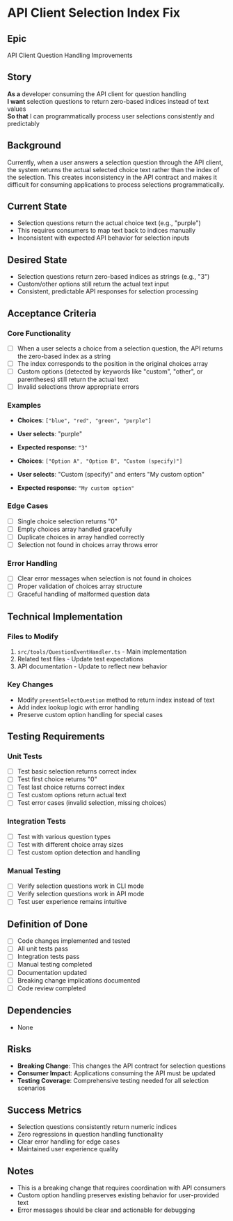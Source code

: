 # API Client Selection Index Fix

## Epic

API Client Question Handling Improvements

## Story

**As a** developer consuming the API client for question handling  
**I want** selection questions to return zero-based indices instead of text values  
**So that** I can programmatically process user selections consistently and predictably

## Background

Currently, when a user answers a selection question through the API client, the system returns the actual selected choice text rather than the index of the selection. This creates inconsistency in the API contract and makes it difficult for consuming applications to process selections programmatically.

## Current State

- Selection questions return the actual choice text (e.g., "purple")
- This requires consumers to map text back to indices manually
- Inconsistent with expected API behavior for selection inputs

## Desired State

- Selection questions return zero-based indices as strings (e.g., "3")
- Custom/other options still return the actual text input
- Consistent, predictable API responses for selection processing

## Acceptance Criteria

### Core Functionality

- [ ] When a user selects a choice from a selection question, the API returns the zero-based index as a string
- [ ] The index corresponds to the position in the original choices array
- [ ] Custom options (detected by keywords like "custom", "other", or parentheses) still return the actual text
- [ ] Invalid selections throw appropriate errors

### Examples

- **Choices**: `["blue", "red", "green", "purple"]`
- **User selects**: "purple"
- **Expected response**: `"3"`

- **Choices**: `["Option A", "Option B", "Custom (specify)"]`
- **User selects**: "Custom (specify)" and enters "My custom option"
- **Expected response**: `"My custom option"`

### Edge Cases

- [ ] Single choice selection returns "0"
- [ ] Empty choices array handled gracefully
- [ ] Duplicate choices in array handled correctly
- [ ] Selection not found in choices array throws error

### Error Handling

- [ ] Clear error messages when selection is not found in choices
- [ ] Proper validation of choices array structure
- [ ] Graceful handling of malformed question data

## Technical Implementation

### Files to Modify

1. `src/tools/QuestionEventHandler.ts` - Main implementation
2. Related test files - Update test expectations
3. API documentation - Update to reflect new behavior

### Key Changes

- Modify `presentSelectQuestion` method to return index instead of text
- Add index lookup logic with error handling
- Preserve custom option handling for special cases

## Testing Requirements

### Unit Tests

- [ ] Test basic selection returns correct index
- [ ] Test first choice returns "0"
- [ ] Test last choice returns correct index
- [ ] Test custom options return actual text
- [ ] Test error cases (invalid selection, missing choices)

### Integration Tests

- [ ] Test with various question types
- [ ] Test with different choice array sizes
- [ ] Test custom option detection and handling

### Manual Testing

- [ ] Verify selection questions work in CLI mode
- [ ] Verify selection questions work in API mode
- [ ] Test user experience remains intuitive

## Definition of Done

- [ ] Code changes implemented and tested
- [ ] All unit tests pass
- [ ] Integration tests pass
- [ ] Manual testing completed
- [ ] Documentation updated
- [ ] Breaking change implications documented
- [ ] Code review completed

## Dependencies

- None

## Risks

- **Breaking Change**: This changes the API contract for selection questions
- **Consumer Impact**: Applications consuming the API must be updated
- **Testing Coverage**: Comprehensive testing needed for all selection scenarios

## Success Metrics

- Selection questions consistently return numeric indices
- Zero regressions in question handling functionality
- Clear error handling for edge cases
- Maintained user experience quality

## Notes

- This is a breaking change that requires coordination with API consumers
- Custom option handling preserves existing behavior for user-provided text
- Error messages should be clear and actionable for debugging
